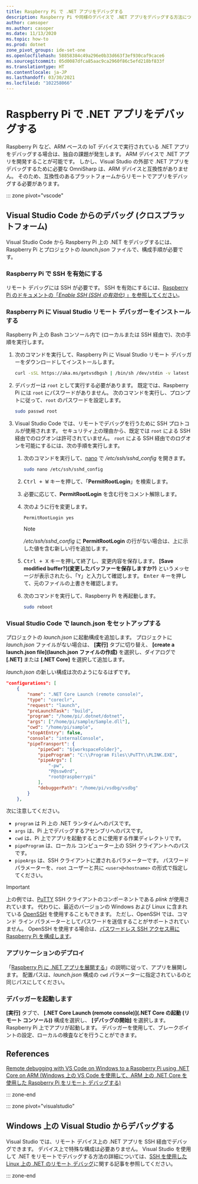 ```yaml
---
title: Raspberry Pi で .NET アプリをデバッグする
description: Raspberry Pi や同様のデバイスで .NET アプリをデバッグする方法について説明します。
author: camsoper
ms.author: casoper
ms.date: 11/13/2020
ms.topic: how-to
ms.prod: dotnet
zone_pivot_groups: ide-set-one
ms.openlocfilehash: 58858384c49a296e0b33d663f3ef930caf9cace6
ms.sourcegitcommit: 05d0087dfca85aac9ca2960f86c5efd218bf833f
ms.translationtype: HT
ms.contentlocale: ja-JP
ms.lasthandoff: 03/30/2021
ms.locfileid: "102258066"
---
```

# <a name="debug-net-apps-on-raspberry-pi"></a>Raspberry Pi で .NET アプリをデバッグする

Raspberry Pi など、ARM ベースの IoT デバイスで実行されている .NET アプリをデバッグする場合は、独自の課題が発生します。 ARM デバイスで .NET アプリを開発することが可能です。 しかし、Visual Studio の外部で .NET アプリをデバッグするために必要な OmniSharp は、ARM デバイスと互換性がありません。 そのため、互換性のあるプラットフォームからリモートでアプリをデバッグする必要があります。

::: zone pivot="vscode"

## <a name="debug-from-visual-studio-code-cross-platform"></a>Visual Studio Code からのデバッグ (クロスプラットフォーム)

Visual Studio Code から Raspberry Pi 上の .NET をデバッグするには、Raspberry Pi とプロジェクトの *launch.json* ファイルで、構成手順が必要です。

### <a name="enable-ssh-on-the-raspberry-pi"></a>Raspberry Pi で SSH を有効にする

リモート デバッグには SSH が必要です。 SSH を有効にするには、[Raspberry Pi のドキュメントの「*Enable SSH (SSH の有効化)* 」を参照してください](https://www.raspberrypi.org/documentation/remote-access/ssh/)。

### <a name="install-the-visual-studio-remote-debugger-on-the-raspberry-pi"></a>Raspberry Pi に Visual Studio リモート デバッガーをインストールする

Raspberry Pi 上の Bash コンソール内で (ローカルまたは SSH 経由で)、次の手順を実行します。

1. 次のコマンドを実行して、Raspberry Pi に Visual Studio リモート デバッガーをダウンロードしてインストールします。

    ```bash
    curl -sSL https://aka.ms/getvsdbgsh | /bin/sh /dev/stdin -v latest -l ~/vsdbg
    ```

1. デバッガーは `root` として実行する必要があります。 既定では、Raspberry Pi には `root` にパスワードがありません。 次のコマンドを実行し、プロンプトに従って、`root` のパスワードを設定します。

    ```bash
    sudo passwd root
    ```

1. Visual Studio Code では、リモートでデバッグを行うために SSH プロトコルが使用されます。 セキュリティ上の理由から、既定では `root` による SSH 経由でのログオンは許可されていません。 `root` による SSH 経由でのログオンを可能にするには、次の手順を実行します。

    1. 次のコマンドを実行して、[nano](https://www.nano-editor.org/docs.php) で */etc/ssh/sshd_config* を開きます。

        ```bash
        sudo nano /etc/ssh/sshd_config
        ```

    1. <kbd>Ctrl + W</kbd> キーを押して、「**PermitRootLogin**」を検索します。
    1. 必要に応じて、**PermitRootLogin** を含む行をコメント解除します。
    1. 次のように行を変更します。

        ```console
        PermitRootLogin yes
        ```

        > [!NOTE]
        > */etc/ssh/sshd_config* に **PermitRootLogin** の行がない場合は、上に示した値を含む新しい行を追加します。

    1. <kbd>Ctrl + X</kbd> キーを押して終了し、変更内容を保存します。 **[Save modified buffer?]\(変更したバッファーを保存しますか?\)** というメッセージが表示されたら、「<kbd>Y</kbd>」と入力して確認します。 <kbd>Enter</kbd> キーを押して、元のファイルの上書きを確認します。
    1. 次のコマンドを実行して、Raspberry Pi を再起動します。

        ```bash
        sudo reboot
        ```

### <a name="setup-launchjson-in-visual-studio-code"></a>Visual Studio Code で launch.json をセットアップする

プロジェクトの *launch.json* に起動構成を追加します。 プロジェクトに *launch.json* ファイルがない場合は、 **[実行]** タブに切り替え、 **[create a launch.json file]\(launch.json ファイルの作成\)** を選択し、ダイアログで **[.NET]** または **[.NET Core]** を選択して追加します。

*launch.json* の新しい構成は次のようになるはずです。

```json
"configurations": [
    {
        "name": ".NET Core Launch (remote console)",
        "type": "coreclr",
        "request": "launch",
        "preLaunchTask": "build",
        "program": "/home/pi/.dotnet/dotnet",
        "args": ["/home/pi/sample/Sample.dll"],
        "cwd": "/home/pi/sample",
        "stopAtEntry": false,
        "console": "internalConsole",
        "pipeTransport": {
            "pipeCwd": "${workspaceFolder}",
            "pipeProgram": "C:\\Program Files\\PuTTY\\PLINK.EXE",
            "pipeArgs": [
                "-pw",
                "P@ssw0rd",
                "root@raspberrypi"
            ],
            "debuggerPath": "/home/pi/vsdbg/vsdbg"
        }
    },
```

次に注意してください。

- `program` は Pi 上の .NET ランタイムへのパスです。
- `args` は、Pi 上でデバッグするアセンブリへのパスです。
- `cwd` は、Pi 上でアプリを起動するときに使用する作業ディレクトリです。
- `pipeProgram` は、ローカル コンピューター上の SSH クライアントへのパスです。
- `pipeArgs` は、SSH クライアントに渡されるパラメーターです。 パスワード パラメーターを、`root` ユーザーと共に `<user>@<hostname>` の形式で指定してください。

> [!IMPORTANT]
> 上の例では、[PuTTY](https://www.ssh.com/ssh/putty/)<span class="docon docon-navigate-external x-hidden-focus"></span> SSH クライアントのコンポーネントである *plink* が使用されています。 代わりに、最近のバージョンの Windows および Linux に含まれている [OpenSSH](https://www.openssh.com/)<span class="docon docon-navigate-external x-hidden-focus"></span> を使用することもできます。 ただし、OpenSSH では、コマンド ライン パラメーターとしてパスワードを送信することがサポートされていません。 OpenSSH を使用する場合は、[パスワードレス SSH アクセス用に Raspberry Pi を構成します](https://www.raspberrypi.org/documentation/remote-access/ssh/passwordless.md)。

### <a name="deploy-the-app"></a>アプリケーションのデプロイ

「[Raspberry Pi に .NET アプリを展開する](deployment.md)」の説明に従って、アプリを展開します。 配置パスは、*launch.json* 構成の `cwd` パラメーターに指定されているのと同じパスにしてください。

### <a name="launch-the-debugger"></a>デバッガーを起動します

**[実行]** タブで、 **[.NET Core Launch (remote console)]\(.NET Core の起動 (リモート コンソール)\)** 構成を選択し、 **[デバッグの開始]** を選択します。 Raspberry Pi 上でアプリが起動します。 デバッガーを使用して、ブレークポイントの設定、ローカルの検査などを行うことができます。

## <a name="references"></a>References

[Remote debugging with VS Code on Windows to a Raspberry Pi using .NET Core on ARM (Windows 上の VS Code を使用して、ARM 上の .NET Core を使用した Raspberry Pi をリモート デバッグする)](https://www.hanselman.com/blog/remote-debugging-with-vs-code-on-windows-to-a-raspberry-pi-using-net-core-on-arm)

::: zone-end

::: zone pivot="visualstudio"

## <a name="debug-from-visual-studio-on-windows"></a>Windows 上の Visual Studio からデバッグする

Visual Studio では、リモート デバイス上の .NET アプリを SSH 経由でデバッグできます。 デバイス上で特殊な構成は必要ありません。 Visual Studio を使用して .NET をリモートでデバッグする方法の詳細については、[SSH を使用した Linux 上の .NET のリモート デバッグ](/visualstudio/debugger/remote-debugging-dotnet-core-linux-with-ssh?view=vs-2019)に関する記事を参照してください。

::: zone-end

